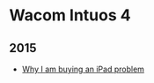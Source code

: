 Wacom Intuos 4
==============

2015
----
* [Why I am buying an iPad problem](blog/2015/09/why-i-am-buying-an-ipad-pro.md)
